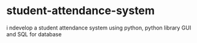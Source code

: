 # student-attendance-system
i ndevelop a student attendance system using python, python library GUI and SQL  for database
